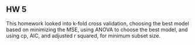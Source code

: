 ## HW 5
This homework looked into k-fold cross validation, choosing the best model based on minimizing the MSE, using ANOVA to choose the best model, and using cp, AIC, and adjusted r squared, for minimum subset size.
